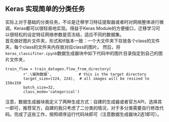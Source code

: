 ## Keras 实现简单的分类任务
实际上对于基础的分类任务，不论是迁移学习特征提取器或者时对网络整体进行微调，Keras都可以很轻易地实现。得益于Keras Module的方便接口，迁移学习可以很轻松的设定特征网络参数是否冻结，适应不同的数据集。<br>
首先做好图片文件夹，形式和tf版本一致：一个大文件夹下存放各个class的文件夹，每个class的文件夹内存放对应class的图片。
然后，将`keras_classifiter.ipynb`数据生成器块中如下代码中的图片目录指定到自己的图片文件夹，
```
train_flow = train_datagen.flow_from_directory(
        r'.\猫狗数据',            # this is the target directory
        target_size=(224, 224),  # all images will be resized to 150x150
        batch_size=32,
        class_mode='categorical')
```
注意，数据生成器块我定义了两种生成方式：自建的生成器或者官方API，选择其一即可，推荐官方，自建的我只考虑了二分类的情况，对于多分类需要自行修改代码。完成了这些工作，按照顺序运行代码块即可（注意数据生成器块2选1即可）。
